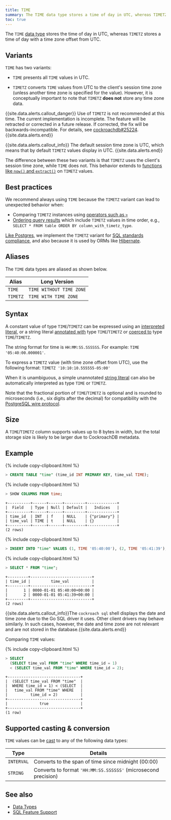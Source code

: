 ```yaml
---
title: TIME
summary: The TIME data type stores a time of day in UTC, whereas TIMETZ stores a time of day with a time zone offset from UTC.
toc: true
---
```

The `TIME` [data type](data-types.html) stores the time of day in UTC, whereas `TIMETZ` stores a time of day with a time zone offset from UTC.


## Variants

`TIME` has two variants:

- `TIME` presents all `TIME` values in UTC.

- `TIMETZ` converts `TIME` values from UTC to the client's session time zone (unless another time zone is specified for the value). However, it is conceptually important to note that `TIMETZ` **does not** store any time zone data.

<a name="timetz-warning"></a>

{{site.data.alerts.callout_danger}}
Use of `TIMETZ` is not recommended at this time. The current implementation is incomplete.  The feature will be retracted or corrected in a future release.  If corrected, the fix will be backwards-incompatible.  For details, see [cockroachdb#25224](https://github.com/cockroachdb/cockroach/issues/25224).
{{site.data.alerts.end}}

{{site.data.alerts.callout_info}}
The default session time zone is UTC, which means that by default `TIMETZ` values display in UTC.
{{site.data.alerts.end}}

The difference between these two variants is that `TIMETZ` uses the client's session time zone, while `TIME` does not. This behavior extends to [functions like `now()` and `extract()`](functions-and-operators.html#date-and-time-functions) on `TIMETZ` values.

## Best practices

We recommend always using `TIME` because the `TIMETZ` variant can lead to unexpected behavior when:

- Comparing `TIMETZ` instances using [operators such as `>`](functions-and-operators.html#operators)
- [Ordering query results](query-order.html) which include `TIMETZ` values in time order, e.g., `SELECT * FROM table ORDER BY column_with_timetz_type`.

[Like Postgres](https://www.postgresql.org/docs/current/static/datatype-datetime.html), we implement the `TIMETZ` variant for [SQL standards compliance](sql-feature-support.html), and also because it is used by ORMs like [Hibernate](build-a-java-app-with-cockroachdb-hibernate.html).

## Aliases

The `TIME` data types are aliased as shown below.

Alias    | Long Version
---------|-------------
`TIME`   | `TIME WITHOUT TIME ZONE`
`TIMETZ` | `TIME WITH TIME ZONE`

## Syntax

A constant value of type `TIME`/`TIMETZ` can be expressed using an
[interpreted literal](sql-constants.html#interpreted-literals), or a
string literal
[annotated with](scalar-expressions.html#explicitly-typed-expressions)
type `TIME`/`TIMETZ` or
[coerced to](scalar-expressions.html#explicit-type-coercions) type
`TIME`/`TIMETZ`.

The string format for time is `HH:MM:SS.SSSSSS`. For example: `TIME '05:40:00.000001'`.

To express a `TIMETZ` value (with time zone offset from UTC), use
the following format: `TIMETZ '10:10:10.555555-05:00'`

When it is unambiguous, a simple unannotated [string literal](sql-constants.html#string-literals) can also
be automatically interpreted as type `TIME` or `TIMETZ`.

Note that the fractional portion of `TIME`/`TIMETZ` is optional and is rounded to microseconds (i.e., six digits after the decimal) for compatibility with the [PostgreSQL wire protocol](https://www.postgresql.org/docs/current/static/protocol.html).

## Size

A `TIME`/`TIMETZ` column supports values up to 8 bytes in width, but the total storage size is likely to be larger due to CockroachDB metadata.

## Example

{% include copy-clipboard.html %}
~~~ sql
> CREATE TABLE "time" (time_id INT PRIMARY KEY, time_val TIME);
~~~

{% include copy-clipboard.html %}
~~~ sql
> SHOW COLUMNS FROM time;
~~~

~~~
+----------+------+------+---------+-------------+
|  Field   | Type | Null | Default |   Indices   |
+----------+------+------+---------+-------------+
| time_id  | INT  | f    | NULL    | {"primary"} |
| time_val | TIME | t    | NULL    | {}          |
+----------+------+------+---------+-------------+
(2 rows)
~~~

{% include copy-clipboard.html %}
~~~ sql
> INSERT INTO "time" VALUES (1, TIME '05:40:00'), (2, TIME '05:41:39');
~~~

{% include copy-clipboard.html %}
~~~ sql
> SELECT * FROM "time";
~~~

~~~
+---------+---------------------------+
| time_id |         time_val          |
+---------+---------------------------+
|       1 | 0000-01-01 05:40:00+00:00 |
|       2 | 0000-01-01 05:41:39+00:00 |
+---------+---------------------------+
(2 rows)
~~~

{{site.data.alerts.callout_info}}The <code>cockroach sql</code> shell displays the date and time zone due to the Go SQL driver it uses. Other client drivers may behave similarly. In such cases, however, the date and time zone are not relevant and are not stored in the database.{{site.data.alerts.end}}

Comparing `TIME` values:

{% include copy-clipboard.html %}
~~~ sql
> SELECT
  (SELECT time_val FROM "time" WHERE time_id = 1)
  < (SELECT time_val FROM "time" WHERE time_id = 2);
~~~

~~~
+--------------------------------+
|  (SELECT time_val FROM "time"  |
|  WHERE time_id = 1) < (SELECT  |
|   time_val FROM "time" WHERE   |
|          time_id = 2)          |
+--------------------------------+
|              true              |
+--------------------------------+
(1 row)
~~~

## Supported casting & conversion

`TIME` values can be [cast](data-types.html#data-type-conversions-and-casts) to any of the following data types:

Type | Details
-----|--------
`INTERVAL` | Converts to the span of time since midnight (00:00)
`STRING` | Converts to format `'HH:MM:SS.SSSSSS'` (microsecond precision)

## See also

- [Data Types](data-types.html)
- [SQL Feature Support](sql-feature-support.html)
